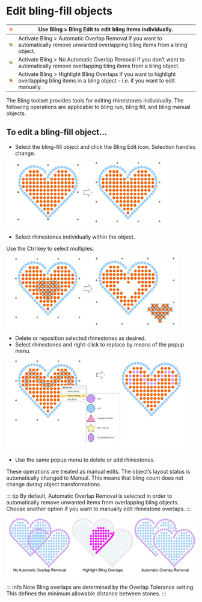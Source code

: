 # Edit bling-fill objects

| ![BlingEdit.png](assets/BlingEdit.png)                                           | Use Bling > Bling Edit to edit bling items individually.                                                                                          |
| -------------------------------------------------------------------------------- | ------------------------------------------------------------------------------------------------------------------------------------------------- |
| ![AutomaticOverlapRemoval00093.png](assets/AutomaticOverlapRemoval00093.png)     | Activate Bling > Automatic Overlap Removal if you want to automatically remove unwanted overlapping bling items from a bling object.              |
| ![NoAutomaticOverlapRemoval00094.png](assets/NoAutomaticOverlapRemoval00094.png) | Activate Bling > No Automatic Overlap Removal if you don’t want to automatically remove overlapping bling items from a bling object.              |
| ![HighlightBlingOverlaps00095.png](assets/HighlightBlingOverlaps00095.png)       | Activate Bling > Highlight Bling Overlaps if you want to highlight overlapping bling items in a bling object – i.e. if you want to edit manually. |

The Bling toolset provides tools for editing rhinestones individually. The following operations are applicable to bling run, bling fill, and bling manual objects.

## To edit a bling-fill object...

- Select the bling-fill object and click the Bling Edit icon. Selection handles change.

![bling00096.png](assets/bling00096.png)

- Select rhinestones individually within the object.

Use the Ctrl key to select multiples.

![bling00099.png](assets/bling00099.png)

- Delete or reposition selected rhinestones as desired.
- Select rhinestones and right-click to replace by means of the popup menu.

![bling00102.png](assets/bling00102.png)

- Use the same popup menu to delete or add rhinestones.

These operations are treated as manual edits. The object’s layout status is automatically changed to Manual. This means that bling count does not change during object transformations.

::: tip
By default, Automatic Overlap Removal is selected in order to automatically remove unwanted items from overlapping bling objects. Choose another option if you want to manually edit rhinestone overlaps.
:::

![bling00105.png](assets/bling00105.png)

::: info Note
Bling overlaps are determined by the Overlap Tolerance setting. This defines the minimum allowable distance between stones.
:::
